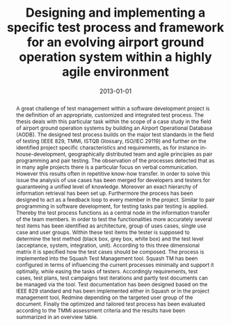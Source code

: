 ---
abstract: A great challenge of test management within a software development project
  is the definition of an appropriate, customized and integrated test process. The
  thesis deals with this particular task within the scope of a case study in the field
  of airport ground operation systems by building an Airport Operational Database
  (AODB). The designed test process builds on the major test standards in the field
  of testing (IEEE 829, TMMi, ISTQB Glossary, ISO/IEC 29119) and further on the identified
  project specific characteristics and requirements, as for instance in-house-development,
  geographically distributed team and agile principles as pair programming and pair
  testing. The observation of the processes detected that as in many agile projects
  there is a particular focus on verbal communication. However this results often
  in repetitive know-how transfer. In order to solve this issue the analysis of use
  cases has been merged for developers and testers for guaranteeing a unified level
  of knowledge. Moreover an exact hierarchy of information retrieval has been set
  up. Furthermore the process has been designed to act as a feedback loop to every
  member in the project. Similar to pair programming in software development, for
  testing tasks pair testing is applied. Thereby the test process functions as a central
  node in the information transfer of the team members. In order to test the functionalities
  more accurately several test items has been identified as architecture, group of
  uses cases, single use case and user groups. Within these test items the tester
  is supposed to determine the test method (black box, grey box, white box) and the
  test level (acceptance, system, integration, unit). According to this three dimensional
  matrix it is specified how the test cases should be composed. The process is implemented
  into the Squash Test Management tool. Squash TM has been configured in terms of
  influencing the current processes minimally and support it optimally, while easing
  the tasks of testers. Accordingly requirements, test cases, test plans, test campaigns
  test iterations and partly test documents can be managed via the tool. Test documentation
  has been designed based on the IEEE 829 standard and has been implemented either
  in Squash or in the project management tool, Redmine depending on the targeted user
  group of the document. Finally the optimized and tailored test process has been
  evaluated according to the TMMi assessment criteria and the results have been summarized
  in an overview table.
authors:
- Viktor Valy
date: '2013-01-01'
featured: false
links:
- name: Publik
  url: https://publik.tuwien.ac.at/showentry.php?ID=226112&lang=2
publication_types:
- '7'
publishDate: '2013-01-01'
title: Designing and implementing a specific test process and framework for an evolving
  airport ground operation system within a highly agile environment
url_pdf: ''
---